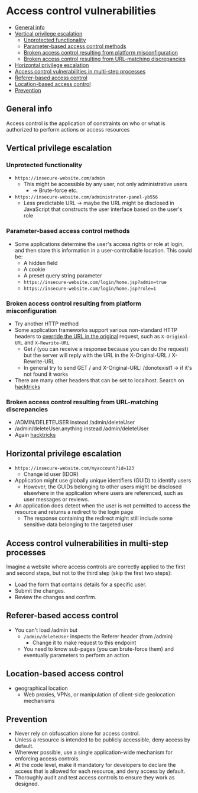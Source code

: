 # Access control vulnerabilities

- [General info](#general-info)
- [Vertical privilege escalation](#vertical-privilege-escalation)
  * [Unprotected functionality](#unprotected-functionality)
  * [Parameter-based access control methods](#parameter-based-access-control-methods)
  * [Broken access control resulting from platform misconfiguration](#broken-access-control-resulting-from-platform-misconfiguration)
  * [Broken access control resulting from URL-matching discrepancies](#broken-access-control-resulting-from-url-matching-discrepancies)
- [Horizontal privilege escalation](#horizontal-privilege-escalation)
- [Access control vulnerabilities in multi-step processes](#access-control-vulnerabilities-in-multi-step-processes)
- [Referer-based access control](#referer-based-access-control)
- [Location-based access control](#location-based-access-control)
- [Prevention](#prevention)

## General info
Access control is the application of constraints on who or what is authorized to perform actions or access resources

## Vertical privilege escalation
### Unprotected functionality
- `https://insecure-website.com/admin`
  - This might be accessible by any user, not only administrative users
    - -> Brute-force etc.
- `https://insecure-website.com/administrator-panel-yb556`
  - Less predictable URL -> maybe the URL might be disclosed in JavaScript that constructs the user interface based on the user's role

### Parameter-based access control methods
- Some applications determine the user's access rights or role at login, and then store this information in a user-controllable location. This could be:
  - A hidden field
  - A cookie
  - A preset query string parameter
  - `https://insecure-website.com/login/home.jsp?admin=true`
  - `https://insecure-website.com/login/home.jsp?role=1`
 
### Broken access control resulting from platform misconfiguration
- Try another HTTP method
- Some application frameworks support various non-standard HTTP headers to <ins>override the URL in the original</ins> request, such as `X-Original-URL` and `X-Rewrite-URL`
  - Get / (you can receive a response because you can do the request) but the server will reply with the URL in the X-Original-URL / X-Rewrite-URL
  - In general try to send GET / and X-Original-URL: /donotexist1 -> if it's not found it works
- There are many other headers that can be set to localhost. Search on [hacktricks](https://book.hacktricks.xyz/network-services-pentesting/pentesting-web/403-and-401-bypasses)

### Broken access control resulting from URL-matching discrepancies
- /ADMIN/DELETEUSER instead /admin/deleteUser
- /admin/deleteUser.anything instead /admin/deleteUser
- Again [hacktricks](https://book.hacktricks.xyz/network-services-pentesting/pentesting-web/403-and-401-bypasses)

## Horizontal privilege escalation
- `https://insecure-website.com/myaccount?id=123`
  - Change id user (IDOR)
- Application might use globally unique identifiers (GUID) to identify users
  - However, the GUIDs belonging to other users might be disclosed elsewhere in the application where users are referenced, such as user messages or reviews.
- An application does detect when the user is not permitted to access the resource and returns a redirect to the login page
  - The response containing the redirect might still include some sensitive data belonging to the targeted user

## Access control vulnerabilities in multi-step processes
Imagine a website where access controls are correctly applied to the first and second steps, but not to the third step (skip the first two steps):
- Load the form that contains details for a specific user.
- Submit the changes.
- Review the changes and confirm.

## Referer-based access control
- You can't load /admin but
  - `/admin/deleteUser` inspects the Referer header (from /admin)
    - Change it to make request to this endpoint
  - You need to know sub-pages (you can brute-force them) and eventually parameters to perform an action

## Location-based access control
- geographical location
  - Web proxies, VPNs, or manipulation of client-side geolocation mechanisms

## Prevention
- Never rely on obfuscation alone for access control.
- Unless a resource is intended to be publicly accessible, deny access by default.
- Wherever possible, use a single application-wide mechanism for enforcing access controls.
- At the code level, make it mandatory for developers to declare the access that is allowed for each resource, and deny access by default.
- Thoroughly audit and test access controls to ensure they work as designed.

